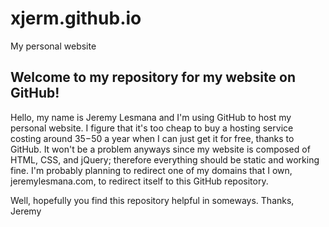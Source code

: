 # xjerm.github.io
My personal website

## Welcome to my repository for my website on GitHub!

Hello, my name is Jeremy Lesmana and I'm using GitHub to host my personal website. I figure that it's too cheap to buy a hosting
service costing around $35-$50 a year when I can just get it for free, thanks to GitHub. It won't be a problem anyways since my
website is composed of HTML, CSS, and jQuery; therefore everything should be static and working fine. I'm probably planning
to redirect one of my domains that I own, jeremylesmana.com, to redirect itself to this GitHub repository.

Well, hopefully you find this repository helpful in someways.
Thanks,
Jeremy
